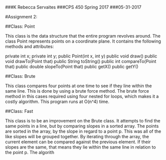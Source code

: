###K Rebecca Servaites
###CPS 450 Spring 2017
###05-31-2017


#Assignment 2: 

##Class: Point

This class is the data structure that the entire program revolves around. The class
Point represents points on a coordinate plane. It contains the following methods and
attributes:

private int x;
private int y;
public Point(int x, int y)
public void draw()
public void drawTo(Point that)
public String toString()
public int compareTo(Point that)
public double slopeTo(Point that)
public getX()
public getY()


##Class: Brute

This class compares four points at one time to see if they line within the same
line. This is done by using a brute force method. The brute force method in 
this cases required using four nested for loops, which makes it a costly
algorithm. This program runs at O(n^4) time. 

##Class: Fast

This class is to be an improvement on the Brute class. It attempts to find the same 
points in a line, but by comparing slopes in a sorted array. The points are sorted in the
array, by the slope in regard to a point p. This was all of the like slopes will be grouped
together. By iterating through the array, the current element can be compared against the 
previous element. If their slopes are the same, that means they lie within the same line
in relation to the point p. The algorith  
